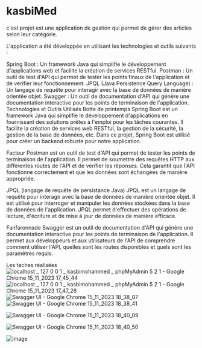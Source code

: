 # kasbiMed
c'est projet est une application de gestion qui permet de gérer des articles selon leur catégorie.

L'application a été développée en utilisant les technologies et outils suivants :

Spring Boot : Un framework Java qui simplifie le développement d'applications web et facilite la création de services RESTful.
Postman : Un outil de test d'API qui permet de tester les points finaux de l'application et de vérifier leur fonctionnement.
JPQL (Java Persistence Query Language) : Un langage de requête pour interagir avec la base de données de manière orientée objet.
Swagger : Un outil de documentation d'API qui génère une documentation interactive pour les points de terminaison de l'application.
Technologies et Outils Utilisés
Botte de printemps
Spring Boot est un framework Java qui simplifie le développement d'applications en fournissant des solutions prêtes à l'emploi pour les tâches courantes. Il facilite la création de services web RESTful, la gestion de la sécurité, la gestion de la base de données, etc. Dans ce projet, Spring Boot est utilisé pour créer un backend robuste pour notre application.

Facteur
Postman est un outil de test d'API qui permet de tester les points de terminaison de l'application. Il permet de soumettre des requêtes HTTP aux différentes routes de l'API et de vérifier les réponses. Cela garantit que l'API fonctionne correctement et que les données sont échangées de manière appropriée.

JPQL (langage de requête de persistance Java)
JPQL est un langage de requête pour interagir avec la base de données de manière orientée objet. Il est utilisé pour interroger et manipuler les données stockées dans la base de données de l'application. JPQL permet d'effectuer des opérations de lecture, d'écriture et de mise à jour de données de manière efficace.

Fanfaronnade
Swagger est un outil de documentation d'API qui génère une documentation interactive pour les points de terminaison de l'application. Il permet aux développeurs et aux utilisateurs de l'API de comprendre comment utiliser l'API, quelles sont les routes disponibles et quels sont les paramètres requis.

Les taches réalisées
![localhost _ 127 0 0 1 _ kasbimohammed _ phpMyAdmin 5 2 1 - Google Chrome 15_11_2023 17_45_44](https://github.com/KasbiMohammed/kasbiMed/assets/147922729/fd9fe043-5bb2-4634-a924-f7c128ebf1d2)
![localhost _ 127 0 0 1 _ kasbimohammed _ phpMyAdmin 5 2 1 - Google Chrome 15_11_2023 17_47_28](https://github.com/KasbiMohammed/kasbiMed/assets/147922729/c068bcba-4ddb-4a88-8e0d-dbd8164d8d48)
![Swagger UI - Google Chrome 15_11_2023 18_38_07](https://github.com/KasbiMohammed/kasbiMed/assets/147922729/3c23c372-5245-4367-b24a-f0dd530f9ebe)
![Swagger UI - Google Chrome 15_11_2023 18_38_41](https://github.com/KasbiMohammed/kasbiMed/assets/147922729/75320ff6-cd95-4ccb-a6bc-47d46740682e)

![Swagger UI - Google Chrome 15_11_2023 18_40_09](https://github.com/KasbiMohammed/kasbiMed/assets/147922729/8c8efa46-5dc9-46dd-8b9c-6c41674e94eb)

![Swagger UI - Google Chrome 15_11_2023 18_40_50](https://github.com/KasbiMohammed/kasbiMed/assets/147922729/d4fc67d9-24f5-4fc0-88b1-cbf3c6db3d3d)

![image](https://github.com/KasbiMohammed/kasbiMed/assets/147922729/c1a3833a-2bae-4847-94ed-8356b26064b9)

